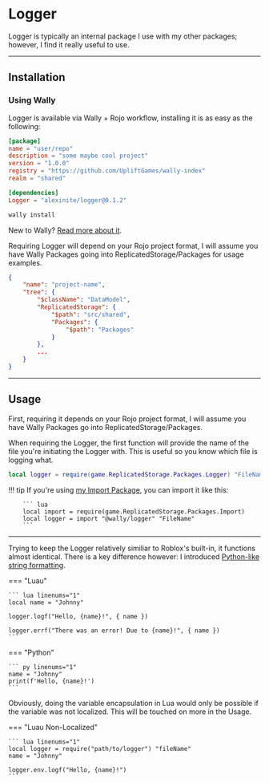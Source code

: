 # Logger

Logger is typically an internal package I use with my other packages; however, I find it really useful to use.

-----

## Installation

### Using Wally

Logger is available via Wally + Rojo workflow, installing it is as easy as the following:

``` toml title="wally.toml" hl_lines="9"
[package]
name = "user/repo"
description = "some maybe cool project"
version = "1.0.0"
registry = "https://github.com/UpliftGames/wally-index"
realm = "shared"

[dependencies]
Logger = "alexinite/logger@0.1.2"
```

``` ps1
wally install
```

New to Wally? [Read more about it](https://wally.run/).

Requiring Logger will depend on your Rojo project format, I will assume you have Wally Packages going into ReplicatedStorage/Packages for usage examples.

``` json title="default.project.json" hl_lines="7 8 9"
{
    "name": "project-name",
    "tree": {
        "$className": "DataModel",
        "ReplicatedStorage": {
            "$path": "src/shared",
            "Packages": {
                "$path": "Packages"
            }
        },
        ...
    }
}
```

-----

## Usage

First, requiring it depends on your Rojo project format, I will assume you have Wally Packages go into ReplicatedStorage/Packages.

When requiring the Logger, the first function will provide the name of the file you're initiating the Logger with. This is useful so you know which file is logging what.

``` lua
local logger = require(game.ReplicatedStorage.Packages.Logger) "FileName"
```

!!! tip
        If you're using [my Import Package](../import/), you can import it like this:

        ``` lua
        local import = require(game.ReplicatedStorage.Packages.Import)
        local logger = import "@wally/logger" "FileName"
        ```

-----

Trying to keep the Logger relatively similiar to Roblox's built-in, it functions almost identical. There is a key difference however: I introduced [Python-like string formatting](https://docs.python.org/3/tutorial/inputoutput.html#formatted-string-literals).

=== "Luau"

    ``` lua linenums="1"
    local name = "Johnny"

    logger.logf("Hello, {name}!", { name })

    logger.errf("There was an error! Due to {name}!", { name })
    ```

=== "Python"

    ``` py linenums="1"
    name = "Johnny"
    print(f'Hello, {name}!')
    ```

Obviously, doing the variable encapsulation in Lua would only be possible if the variable was not localized. This will be touched on more in the Usage.

=== "Luau Non-Localized"

    ``` lua linenums="1"
    local logger = require("path/to/logger") "fileName"
    name = "Johnny"

    logger.env.logf("Hello, {name}!")
    ```